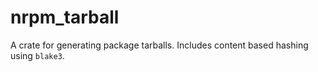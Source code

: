 # nrpm_tarball

A crate for generating package tarballs. Includes content based hashing using `blake3`.
